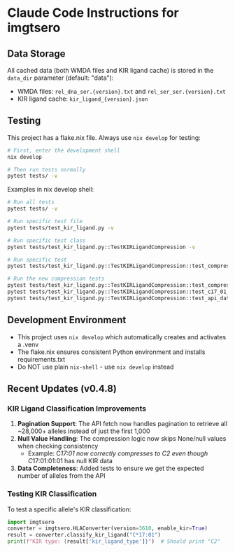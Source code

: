 # Claude Code Instructions for imgtsero

## Data Storage

All cached data (both WMDA files and KIR ligand cache) is stored in the `data_dir` parameter (default: "data"):
- WMDA files: `rel_dna_ser.{version}.txt` and `rel_ser_ser.{version}.txt`
- KIR ligand cache: `kir_ligand_{version}.json`

## Testing

This project has a flake.nix file. Always use `nix develop` for testing:

```bash
# First, enter the development shell
nix develop

# Then run tests normally
pytest tests/ -v
```

Examples in nix develop shell:
```bash
# Run all tests
pytest tests/ -v

# Run specific test file
pytest tests/test_kir_ligand.py -v

# Run specific test class
pytest tests/test_kir_ligand.py::TestKIRLigandCompression -v

# Run specific test
pytest tests/test_kir_ligand.py::TestKIRLigandCompression::test_compression_adds_four_digit_forms -v

# Run the new compression tests
pytest tests/test_kir_ligand.py::TestKIRLigandCompression::test_compression_skips_none_values -v
pytest tests/test_kir_ligand.py::TestKIRLigandCompression::test_c17_01_classification_with_real_data -v
pytest tests/test_kir_ligand.py::TestKIRLigandCompression::test_api_data_completeness -v
```

## Development Environment

- This project uses `nix develop` which automatically creates and activates a .venv
- The flake.nix ensures consistent Python environment and installs requirements.txt
- Do NOT use plain `nix-shell` - use `nix develop` instead

## Recent Updates (v0.4.8)

### KIR Ligand Classification Improvements

1. **Pagination Support**: The API fetch now handles pagination to retrieve all ~28,000+ alleles instead of just the first 1,000
2. **Null Value Handling**: The compression logic now skips None/null values when checking consistency
   - Example: C*17:01 now correctly compresses to C2 even though C*17:01:01:01 has null KIR data
3. **Data Completeness**: Added tests to ensure we get the expected number of alleles from the API

### Testing KIR Classification

To test a specific allele's KIR classification:
```python
import imgtsero
converter = imgtsero.HLAConverter(version=3610, enable_kir=True)
result = converter.classify_kir_ligand("C*17:01")
print(f"KIR type: {result['kir_ligand_type']}")  # Should print "C2"
```